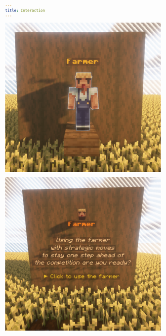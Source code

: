 ```yaml
---
title: Interaction
---
```


![NPC](../../../../assets/sfarmer/en/npc.png "NPC")

![Hologram](../../../../assets/sfarmer/en/hologram.png "Hologram")
